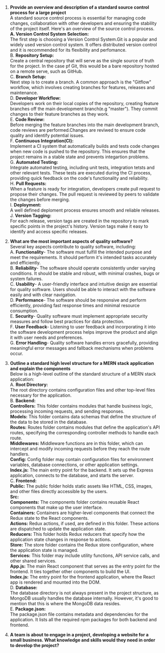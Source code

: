 1. **Provide an overview and description of a standard source control process for a large project**  
A standard source control process is essential for managing code changes, collaboration with other developers and ensuring the stability of the project itself. Here's an overview of the source control process.  
**A. Version Control System Selection:**  
The first step is choosing a Version Control System.Git is a popular and widely used version control system. It offers distributed version control and it is recommended for its flexibility and perfomance.  
B. **Repository Setup:**  
Create a central repository that will serve as the single source of truth for the project. In the case pf Git, this would be a bare repository hosted on a remote serve, such as GitHub.  
C. **Branch Setup:**  
Next step is to create a branch. A common approach is the "Gitflow" workflow, which involves creating branches for features, releases and maintenance.  
D. **Developer Workflow:**  
Developers work on their local copies of the repository, creating feature branches off the main development branch(e.g "master"). They commit changes to their feature branches as they work.  
E. **Code Review:**  
Before merging the feature branches into the main development branch, code reviews are performed.Changes are reviwed to ensure code quality and identify potential issues.  
F. **Continuous Integration(CI):**  
Implement a CI system that automatically builds and tests code changes when new code is pushed to the repository. This ensures that the project remains in a stable state and prevents integartion problems.  
G. **Automated Testing:**  
Integrate automated testing, including unit tests, integration tetsts and other relevant tests. These tests are executed during the CI process, providing quick feedback on the code's functionality and reliability.  
H. **Pull Requests:**  
When a feature is ready for integration, developers create pull request to propose their changes. The pull request is reviewed by peers to validate the changes before merging.  
I. **Deployment:**  
A well defined deploment process ensures smooth and reliable releases.  
J. **Version Tagging:**  
For each release, version tags are created in the repository to mark specific points in the project's history. Version tags make it easy to identify and access specific releases. 

2. **What are the most important aspects of quality software?**  
Several key aspects contribute to quality software, including:  
A. **Functionality**- The software must fulfill the intended purpose and meet the requirements. It should perform it's intended tasks accurately and efficiently.  
B. **Reliability**- The software should operate consistently under varying conditions. It should be stable and robust, with minimal crashes, bugs or system failures.  
C. **Usability**- A user-friendly interface and intuitive design are essential for quality software. Users should be able to interact with the software easily and with clear navigation.  
D. **Performance**- The software should be responsive and perform efficiently, providing fast response times and minimal resource consumption.   
E. **Security**- Quality software must implement appropriate security measures and follow best practices for data protection.  
F. **User Feedback**- Listening to user feedback and incorporating it into the software development process helps improve the product and align it with user needs and preferences.  
G. **Error Handling**- Quality software handles errors gracefully, providing meaningful error messages and fallback mechanisms when problems occur.  

3. **Outline a standard high level structure for a MERN stack application and explain the components**  
Below is a high-level outline of the standard structure of a MERN stack application:  
A. **Root Directory:**  
The root directory contains configuration files and other top-level files necessary for the application.  
B. **Backend:**  
**Controllers:** This folder contains modules that handle business logic, processing incoming requests, and sending responses.  
**Models:** This folder contains data schemas that define the structure of the data to be stored in the database.  
**Routes:** Routes folder contains modules that define the application's API routes, specifying the corresponding controller methods to handle each route.  
**Middlewares:** Middleware functions are in this folder, which can intercept and modify incoming requests before they reach the route handlers.  
**Config:** Config folder may contain configuration files for environment variables, database connections, or other application settings.  
**Index.js:** The main entry point for the backend. It sets up the Express application, connects to the database, and starts the server.  
C. **Frontend:**  
**Public:** The public folder holds static assets like HTML, CSS, images, and other files directly accessible by the users.  
**Src:**  
**Components:** The components folder contains reusable React components that make up the user interface.  
**Containers:** Containers are higher-level components that connect the Redux state to the React components.  
**Actions:** Redux actions, if used, are defined in this folder. These actions are dispatched to update the application state.  
**Reducers:** This folder holds Redux reducers that specify how the application state changes in response to actions.  
**Store:** The store folder contains the Redux store configuration, where the application state is managed.  
**Services:** This folder may include utility functions, API service calls, and other shared services.  
**App.js:** The main React component  that serves as the entry point for the frontend. It ties together other components to build the UI.  
**Index.js:** The entry point for the frontend application, where the React app is rendered and mounted into the DOM.  
D. **Database:**  
The database directory is not always present in the project structure, as MongoDB usually handles the database internally. However, it's good to mention that this is where the MongoDB data resides.  
E. **Package.json:**  
The package.json file contains metadata and dependencies for the application. It lists all the required npm packages for both backend and frontend.  

4. **A team is about to engage in a project, developing a website for a small business. What knowledge and skills would they need in order to develop the project?**
